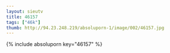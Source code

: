 ```yaml
--- 
layout: sieutv
title: 46157
tags: ["46k"]
thumb: http://94.23.248.219/absoluporn-1/image/002/46157.jpg
---
```

{% include absoluporn key="46157" %} 
